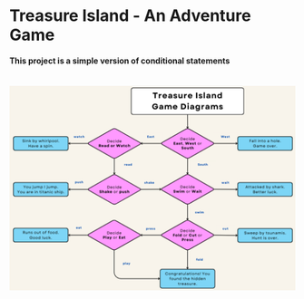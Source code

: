 # Treasure Island - An Adventure Game
#### This project is a simple version of conditional statements 
####
<br>
<img src="https://raw.githubusercontent.com/YvonneLipLim/Images/main/Treasure_Island_Game_Diagrams.png">
